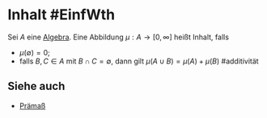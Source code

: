 # Inhalt #EinfWth
Sei $A$ eine [Algebra](Einf.%20Wtheo/Definitions/Algebra.md).
Eine Abbildung $\mu:A\to[0,\infty]$ heißt Inhalt, falls
- $\mu(\emptyset)=0$;
- falls $B,C\in A$ mit $B\cap C=\emptyset$, dann gilt $\mu(A\cup B)=\mu(A)+\mu(B)$ #additivität  
## Siehe auch
- [Prämaß](Einf.%20Wtheo/Definitions/Pr%C3%A4ma%C3%9F.md)